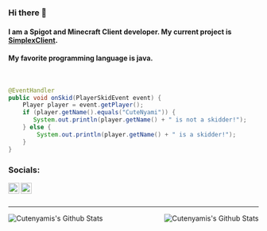 ### Hi there 👋

#### I am a Spigot and Minecraft Client developer. My current project is [SimplexClient](http://simplexclient.tk). 

#### My favorite programming language is java.

<br />

````java
@EventHandler
public void onSkid(PlayerSkidEvent event) {
    Player player = event.getPlayer();
    if (player.getName().equals("CuteNyami")) {
       System.out.println(player.getName() + " is not a skidder!");
    } else {
        System.out.println(player.getName() + " is a skidder!");
    }
}
````

### Socials:

[<img align="left" alt="YouTube" width="22px" src="https://cdn.jsdelivr.net/npm/simple-icons@v3/icons/youtube.svg" />][youtube]
[<img align="left" alt="SimplexClient | Discord" width="22px" src="https://cdn.jsdelivr.net/npm/simple-icons@v3/icons/discord.svg" />][discord]

<br />
<br />

---

<img align="left" alt="Cutenyamis's Github Stats" src="https://github-readme-stats.vercel.app/api/top-langs/?username=cutenyami&show_icons=true&hide_border=true&theme=radical" />
<img align="right" alt="Cutenyamis's Github Stats" src="https://github-readme-stats.vercel.app/api?username=cutenyami&show_icons=true&hide_border=true&theme=radical" />

[discord]: https://discord.gg/ehgpCWJqZV
[youtube]: https://youtube.com/c/bylumia
